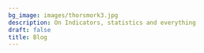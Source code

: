 ```yaml
---
bg_image: images/thorsmork3.jpg
description: On Indicators, statistics and everything
draft: false
title: Blog
---
```

